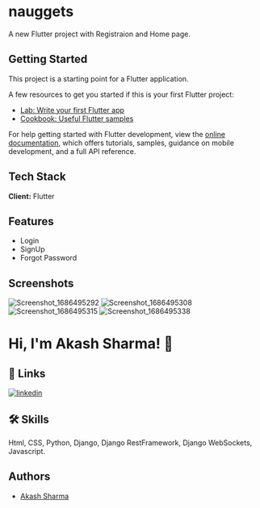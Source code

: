 # nauggets

A new Flutter project with Registraion and Home page.

## Getting Started

This project is a starting point for a Flutter application.

A few resources to get you started if this is your first Flutter project:

- [Lab: Write your first Flutter app](https://docs.flutter.dev/get-started/codelab)
- [Cookbook: Useful Flutter samples](https://docs.flutter.dev/cookbook)

For help getting started with Flutter development, view the
[online documentation](https://docs.flutter.dev/), which offers tutorials,
samples, guidance on mobile development, and a full API reference.

## Tech Stack

**Client:** Flutter


## Features

- Login
- SignUp
- Forgot Password


## Screenshots

![Screenshot_1686495292](https://github.com/AkashCodz/nauggets/assets/101062599/7ff430dc-f300-48eb-9024-6a76e46d54a8)
![Screenshot_1686495308](https://github.com/AkashCodz/nauggets/assets/101062599/881bcb44-091e-4f43-8305-1765a599f2f1)
![Screenshot_1686495315](https://github.com/AkashCodz/nauggets/assets/101062599/c545e77d-9a04-4c6d-8857-ff0420242544)
![Screenshot_1686495338](https://github.com/AkashCodz/nauggets/assets/101062599/13c7882e-16a2-4452-b20a-559c52c4f996)





# Hi, I'm Akash Sharma! 👋
## 🔗 Links
[![linkedin](https://img.shields.io/badge/linkedin-0A66C2?style=for-the-badge&logo=linkedin&logoColor=white)](https://www.linkedin.com/in/akash--sharma/)


## 🛠 Skills
Html, CSS, Python, Django, Django RestFramework, Django WebSockets, Javascript.


## Authors

- [Akash Sharma](https://github.com/AkashCodz)

